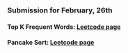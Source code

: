 ### Submission for February, 26th

#### Top K Frequent Words: [Leetcode page](https://leetcode.com/problems/pancake-sorting)
#### Pancake Sort: [Leetcode page](https://leetcode.com/problems/top-k-frequent-words)